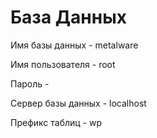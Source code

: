 # База Данных

Имя базы данных - metalware

Имя пользователя - root

Пароль - 

Сервер базы данных - localhost

Префикс таблиц - wp
